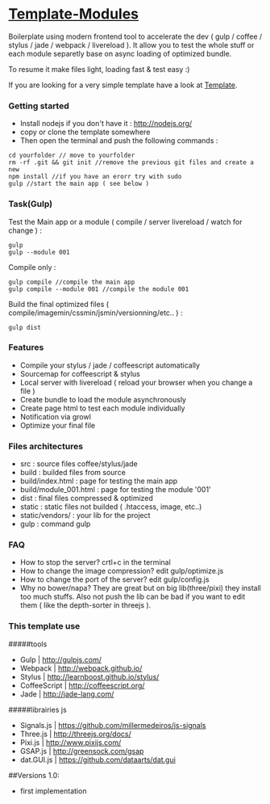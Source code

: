 # [Template-Modules](https://github.com/Makio64/Template-Modules)

Boilerplate using modern frontend tool to accelerate the dev ( gulp / coffee / stylus / jade / webpack / livereload ). It allow you to test the whole stuff or each module separetly base on async loading of optimized bundle. 

To resume it make files light, loading fast & test easy :) 

If you are looking for a very simple template have a look at [Template](https://github.com/Makio64/Template).

### Getting started 

- Install nodejs if you don't have it : http://nodejs.org/
- copy or clone the template somewhere
- Then open the terminal and push the following commands :
```shell
cd yourfolder // move to yourfolder
rm -rf .git && git init //remove the previous git files and create a new
npm install //if you have an erorr try with sudo
gulp //start the main app ( see below )
```

### Task(Gulp)

Test the Main app or a module ( compile / server livereload / watch for change ) :
```shell
gulp
gulp --module 001
```

Compile only :
```shell
gulp compile //compile the main app
gulp compile --module 001 //compile the module 001
```

Build the final optimized files ( compile/imagemin/cssmin/jsmin/versionning/etc.. ) :
```shell
gulp dist
```

### Features
- Compile your stylus / jade / coffeescript automatically
- Sourcemap for coffeescript & stylus
- Local server with livereload ( reload your browser when you change a file )
- Create bundle to load the module asynchronously
- Create page html to test each module individually
- Notification via growl
- Optimize your final file

### Files architectures
- src : source files coffee/stylus/jade
- build : builded files from source
- build/index.html : page for testing the main app
- build/module_001.html : page for testing the module '001'
- dist : final files compressed & optimized 
- static : static files not builded ( .htaccess, image, etc..)
- static/vendors/ : your lib for the project
- gulp : command gulp

### FAQ
- How to stop the server? crtl+c in the terminal
- How to change the image compression? edit gulp/optimize.js
- How to change the port of the server? edit gulp/config.js
- Why no bower/napa? They are great but on big lib(three/pixi) they install too much stuffs. Also not push the lib can be bad if you want to edit them ( like the depth-sorter in threejs ).

### This template use

#####tools
- Gulp | http://gulpjs.com/
- Webpack | http://webpack.github.io/
- Stylus | http://learnboost.github.io/stylus/
- CoffeeScript | http://coffeescript.org/
- Jade | http://jade-lang.com/

#####librairies js
- Signals.js | https://github.com/millermedeiros/js-signals
- Three.js | http://threejs.org/docs/
- Pixi.js | http://www.pixijs.com/
- GSAP.js | http://greensock.com/gsap
- dat.GUI.js | https://github.com/dataarts/dat.gui

##Versions
1.0:
- first implementation
